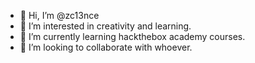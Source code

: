 - 👋 Hi, I’m @zc13nce
- 👀 I’m interested in creativity and learning.
- 🌱 I’m currently learning hackthebox academy courses.
- 💞️ I’m looking to collaborate with whoever.

<!---
zc13nce/zc13nce is a ✨ special ✨ repository because its `README.md` (this file) appears on your GitHub profile.
You can click the Preview link to take a look at your changes.
--->
